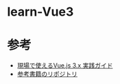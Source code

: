 # learn-Vue3

# 参考
* [現場で使えるVue.js 3.x 実践ガイド](https://www.amazon.co.jp/%E7%8F%BE%E5%A0%B4%E3%81%A7%E4%BD%BF%E3%81%88%E3%82%8BVue-js-3-x-%E5%AE%9F%E8%B7%B5%E3%82%AC%E3%82%A4%E3%83%89-%E6%A0%AA%E5%BC%8F%E4%BC%9A%E7%A4%BEMONSTER-DIVE/dp/4863543522/ref=asc_df_4863543522/?tag=jpgo-22&linkCode=df0&hvadid=342647643803&hvpos=&hvnetw=g&hvrand=9827502257285142715&hvpone=&hvptwo=&hvqmt=&hvdev=c&hvdvcmdl=&hvlocint=&hvlocphy=1009129&hvtargid=pla-1259857564688&psc=1&th=1&psc=1)
* [参考書籍のリポジトリ](https://github.com/monsterdive-web-div/vue3x_books)